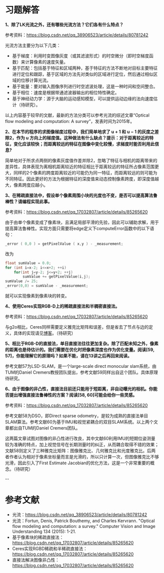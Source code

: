 # 习题解答

**1、除了LK光流之外，还有哪些光流方法？它们各有什么特点？**

参考资料：https://blog.csdn.net/qq_38906523/article/details/80781242

光流方法主要分为以下几类：

- 基于梯度：利用时变图像灰度（或其滤波形式）的时空微分（即时空梯度函数）来计算像素的速度矢量。
- 基于匹配：包括基于特征和区域两种，基于特征的方法不断地对目标主要特征进行定位和跟踪，基于区域的方法先对类似的区域进行定位，然后通过相似区域的位移计算光流。
- 基于能量：要对输入图像序列进行时空滤波处理，这是一种时间和空间整合。
- 基于相位：速度是根据带通滤波器输出的相位特性确定。
- 基于神经动力学：源于大脑的运动感知模型，可以提供运动边缘的法向速度估计（待研究）。

以上内容基于较早的文献，最新的方法分类可以参考光流的综述文章“Optical flow modeling and computation: A survey”，发表时间为2015年。

**2、在本节的程序的求图像梯度过程中，我们简单地求了 u + 1 和 u − 1 的灰度之差除2，作为 u 方向上的梯度值。这种做法有什么缺点？提示：对于距离较近的特征，变化应该较快；而距离较远的特征在图像中变化较慢，求梯度时能否利用此信息?**

简单地对于所求点两侧的像素灰度值作差并除2，忽略了特征与相机的距离带来的差异性，具体表现为离相机距离较近的特征相比于距离较远的特征所占像素范围更大，同样的2个像素的跨度距离较近的可能仍为同一特征，而距离较远的则可能为不同特征。因此更好的方法为根据特征的深度值来动态控制像素跨度，即深度值越大，像素跨度应越小。


**3、在稀疏直接法中，假设单个像素周围小块的光度也不变，是否可以提高算法鲁棒性？请编程实现此事。**

参考资料：https://blog.csdn.net/qq_17032807/article/details/85265620

由于由单个像素变成了像素块，且满足局部平滑的先验，因此可以辅助求解，用于提高算法鲁棒性。实现方面只需要将edge定义下computeError函数中的以下语句：

```cpp
_error ( 0,0 ) = getPixelValue ( x,y ) - _measurement;
```

改为

```cpp
float sumValue = 0.0;
for (int i=x-2; i<=x+2; ++i)
    for(int j=y-2; j<=y+2; ++j)
        sumValue += getPixelValue(i,j);
sumValue /= 25;
_error(0,0) = sumValue - _measurement;
```

就可以实现像素到像素块的转变。


**4、使用Ceres实现RGB-D上的稀疏直接法和半稠密直接法。**

参考资料：https://blog.csdn.net/qq_17032807/article/details/85265620

与g2o相比，Ceres同样需要定义雅克比矩阵和误差，但是省去了节点与边的定义，具体的实现请见[博客](https://blog.csdn.net/qq_17032807/article/details/85265620)。（待研究）


**5、相比于RGB-D的直接法，单目直接法往往更加复杂。除了匹配未知之外，像素的距离也是待估计的。我们需要在优化时把像素深度也作为优化变量。阅读[59, 57]，你能理解它的原理吗？如果不能，请在13讲之后再回来阅读。**

参考文献57为LSD-SLAM，是一个large-scale direct monocular slam系统，由TUM的Daniel Cremers教授团队提出，参考文献59同样出自这个团队。具体原理待研究。


**6、由于图像的非凸性，直接法目前还只能用于短距离，非自动曝光的相机。你能否提出增强直接法鲁棒性的方案？阅读[58, 60]可能会给你一些灵感。**

参考资料：https://blog.csdn.net/qq_17032807/article/details/85265620

参考文献58为DSO，即Direct sparse odometry，是较为成熟的直接法单目SLAM算法。参考文献60为基于IMU和视觉紧耦合的双目SLAM系统。以上两个文章都出自TUM的Daniel Cremers团队。

这两篇文章试图对图像的非凸性进行改良，其中文献60利用IMU的短期位姿测量较为准确的特点，加上视觉信号在长期测量时的纠正，从而耦合取得不错的效果；文献58则定义了三种雅克比矩阵：图像雅克比、几何雅克比和光度雅克比。后两者作者认为相对于像素坐标量而言是光滑的，所以只计算一次，但图像雅克比不够光滑，因此引入了First Estimate Jacobian的优化方法，这是一个非常重要的概念。（待研究）


--


# 参考文献

- 光流：https://blog.csdn.net/qq_38906523/article/details/80781242
- 光流：Fortun, Denis, Patrick Bouthemy, and Charles Kervrann. "Optical flow modeling and computation: a survey." Computer Vision and Image Understanding 134 (2015): 1-21.
- 基于像素块的稀疏直接法：https://blog.csdn.net/qq_17032807/article/details/85265620
- Ceres实现RGBD稀疏和半稀疏直接法：https://blog.csdn.net/qq_17032807/article/details/85265620
- 直接法解决图像非凸性：https://blog.csdn.net/qq_17032807/article/details/85265620